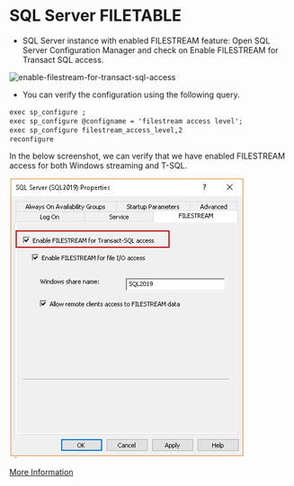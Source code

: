 # SQL Server FILETABLE
 - SQL Server instance with enabled FILESTREAM feature: Open SQL Server Configuration Manager and check on Enable FILESTREAM for Transact SQL access.

![enable-filestream-for-transact-sql-access](https://www.sqlshack.com/wp-content/uploads/2019/03/enable-filestream-for-transact-sql-access.png)

- You can verify the configuration using the following query.
```
exec sp_configure ;
exec sp_configure @configname = 'filestream access level';
exec sp_configure filestream_access_level,2
reconfigure
```
In the below screenshot, we can verify that we have enabled FILESTREAM access for both Windows streaming and T-SQL.

![filestream-access-for-both-windows-streaming](./Documents/Images/SQLServerProperties.png)


[More Information](./Documents/Images/QueryResult.png)
